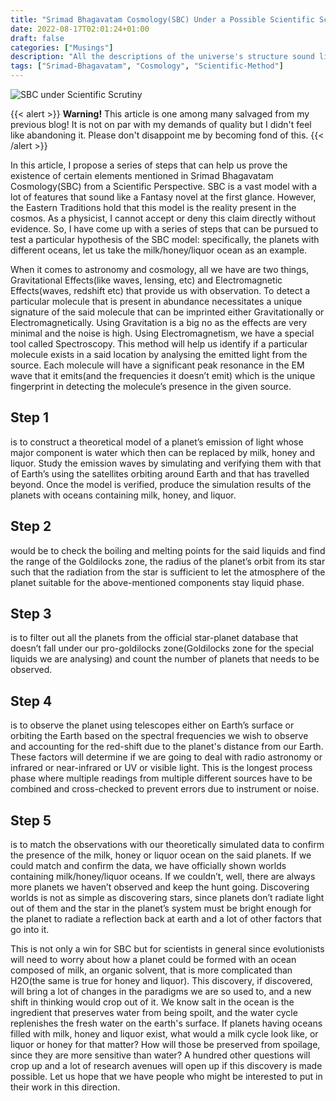```yaml
---
title: "Srimad Bhagavatam Cosmology(SBC) Under a Possible Scientific Scrutiny"
date: 2022-08-17T02:01:24+01:00
draft: false
categories: ["Musings"]
description: "All the descriptions of the universe's structure sound like wild fantasies in Srimad Bhagavatam Cosmology. Yet there are people who believe it to be true. Here we take an attempt to test its reality using Scientific..."
tags: ["Srimad-Bhagavatam", "Cosmology", "Scientific-Method"]
---
```


![SBC under Scientific Scrutiny](img/sbc.gif)

{{< alert >}}
**Warning!** This article is one among many salvaged from my previous blog! It is not on par with my demands of quality but I didn't feel like abandoning it. Please don't disappoint me by becoming fond of this.
{{< /alert >}}


In this article, I propose a series of steps that can help us prove the existence of certain elements mentioned in Srimad Bhagavatam Cosmology(SBC) from a Scientific Perspective. SBC is a vast model with a lot of features that sound like a Fantasy novel at the first glance. However, the Eastern Traditions hold that this model is the reality present in the cosmos. As a physicist, I cannot accept or deny this claim directly without evidence. So, I have come up with a series of steps that can be pursued to test a particular hypothesis of the SBC model: specifically, the planets with different oceans, let us take the milk/honey/liquor ocean as an example.

When it comes to astronomy and cosmology, all we have are two things, Gravitational Effects(like waves, lensing, etc) and Electromagnetic Effects(waves, redshift etc) that provide us with observation. To detect a particular molecule that is present in abundance necessitates a unique signature of the said molecule that can be imprinted either Gravitationally or Electromagnetically. Using Gravitation is a big no as the effects are very minimal and the noise is high. Using Electromagnetism, we have a special tool called Spectroscopy. This method will help us identify if a particular molecule exists in a said location by analysing the emitted light from the source. Each molecule will have a significant peak resonance in the EM wave that it emits(and the frequencies it doesn’t emit) which is the unique fingerprint in detecting the molecule’s presence in the given source.

## Step 1 
is to construct a theoretical model of a planet’s emission of light whose major component is water which then can be replaced by milk, honey and liquor. Study the emission waves by simulating and verifying them with that of Earth’s using the satellites orbiting around Earth and that has travelled beyond. Once the model is verified, produce the simulation results of the planets with oceans containing milk, honey, and liquor.

## Step 2 
would be to check the boiling and melting points for the said liquids and find the range of the Goldilocks zone, the radius of the planet’s orbit from its star such that the radiation from the star is sufficient to let the atmosphere of the planet suitable for the above-mentioned components stay liquid phase.

## Step 3 
is to filter out all the planets from the official star-planet database that doesn’t fall under our pro-goldilocks zone(Goldilocks zone for the special liquids we are analysing) and count the number of planets that needs to be observed.

## Step 4 
is to observe the planet using telescopes either on Earth’s surface or orbiting the Earth based on the spectral frequencies we wish to observe and accounting for the red-shift due to the planet's distance from our Earth. These factors will determine if we are going to deal with radio astronomy or infrared or near-infrared or UV or visible light. This is the longest process phase where multiple readings from multiple different sources have to be combined and cross-checked to prevent errors due to instrument or noise.

## Step 5
 is to match the observations with our theoretically simulated data to confirm the presence of the milk, honey or liquor ocean on the said planets. If we could match and confirm the data, we have officially shown worlds containing milk/honey/liquor oceans. If we couldn’t, well, there are always more planets we haven’t observed and keep the hunt going. Discovering worlds is not as simple as discovering stars, since planets don’t radiate light out of them and the star in the planet’s system must be bright enough for the planet to radiate a reflection back at earth and a lot of other factors that go into it.

This is not only a win for SBC but for scientists in general since evolutionists will need to worry about how a planet could be formed with an ocean composed of milk, an organic solvent, that is more complicated than H2O(the same is true for honey and liquor). This discovery, if discovered, will bring a lot of changes in the paradigms we are so used to, and a new shift in thinking would crop out of it. We know salt in the ocean is the ingredient that preserves water from being spoilt, and the water cycle replenishes the fresh water on the earth's surface. If planets having oceans filled with milk, honey and liquor exist, what would a milk cycle look like, or liquor or honey for that matter? How will those be preserved from spoilage, since they are more sensitive than water? A hundred other questions will crop up and a lot of research avenues will open up if this discovery is made possible. Let us hope that we have people who might be interested to put in their work in this direction.